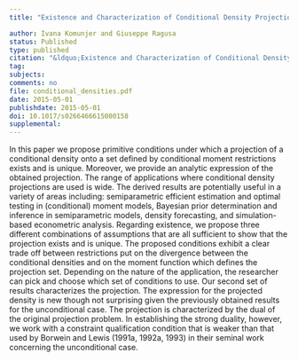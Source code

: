 ```yaml
---
title: "Existence and Characterization of Conditional Density Projections"

author: Ivana Komunjer and Giuseppe Ragusa
status: Published
type: published
citation: "&ldquo;Existence and Characterization of Conditional Density Projections.&rdquo; Econometric Theory, 32(4):947-987"
tag:
subjects:
comments: no
file: conditional_densities.pdf
date: 2015-05-01
publishdate: 2015-05-01
doi: 10.1017/s0266466615000158
supplemental: 
---
```


In this paper we propose primitive conditions under which a projection of a conditional density onto a set defined by conditional moment restrictions exists and is unique. Moreover, we provide an analytic expression of the obtained projection. The range of applications where conditional density projections are used is wide. The derived results are potentially useful in a variety of areas including: semiparametric efficient estimation and optimal testing in (conditional) moment models, Bayesian prior determination and inference in semiparametric models, density forecasting, and simulation-based econometric analysis. Regarding existence, we propose three different combinations of assumptions that are all sufficient to show that the projection exists and is unique. The proposed conditions exhibit a clear trade off between restrictions put on the divergence between the conditional densities and on the moment function which defines the projection set. Depending on the nature of the application, the researcher can pick and choose which set of conditions to use. Our second set of results characterizes the projection. The expression for the projected density is new though not surprising given the previously obtained results for the unconditional case. The projection is characterized by the dual of the original projection problem. In establishing the strong duality, however, we work with a constraint qualification condition that is weaker than that used by Borwein and Lewis (1991a, 1992a, 1993) in their seminal work concerning the unconditional case.